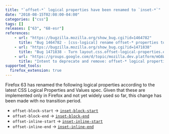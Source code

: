 ```yaml
---
title: "`offset-*` logical properties have been renamed to `inset-*`"
date: "2018-08-15T02:08:00-04:00"
categories: ["css"]
tags: []
releases: ["63", "68-esr"]
references:
    - url: "https://bugzilla.mozilla.org/show_bug.cgi?id=1464782"
      title: "Bug 1464782 - [css-logical] rename offset-* properties to inset-block-start, inset-block-end, inset-inline-start and inset-inline-end"
    - url: "https://bugzilla.mozilla.org/show_bug.cgi?id=1471838"
      title: "Bug 1471838 - Turn layout.css.offset-logical-properties.enabled off by default"
    - url: "https://groups.google.com/d/topic/mozilla.dev.platform/mG6Wpz5C2PM/discussion"
      title: "Intent to deprecate and remove: offset-* logical properties."
supported_tools:
  firefox_extension: true
---
```

Firefox 63 has renamed the following logical properties according to the latest CSS Logical Properties and Values spec. Given that these are implemented only in Firefox and not yet widely used so far, this change has been made with no transition period.

* `offset-block-start` → [`inset-block-start`](https://developer.mozilla.org/docs/Web/CSS/inset-block-start)
* `offset-block-end` → [`inset-block-end`](https://developer.mozilla.org/docs/Web/CSS/inset-block-end)
* `offset-inline-start` → [`inset-inline-start`](https://developer.mozilla.org/docs/Web/CSS/inset-inline-start)
* `offset-inline-end` → [`inset-inline-end`](https://developer.mozilla.org/docs/Web/CSS/inset-inline-end)
